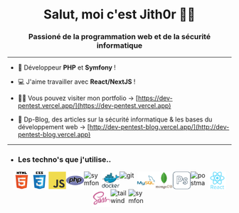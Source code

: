 <h1 align="center">Salut, moi c'est Jith0r 🙋‍♂️</h1>
<h3 align="center">Passioné de la programmation web et de la sécurité informatique</h3>
<hr/>

- 👾 Développeur **PHP** et **Symfony** !

- 💻 J'aime travailler avec **React/NextJS** !

- 👨‍💻 Vous pouvez visiter mon portfolio -> [https://dev-pentest.vercel.app/](https://dev-pentest.vercel.app)

- 📝 Dp-Blog, des articles sur la sécurité informatique & les bases du développement web -> [http://dev-pentest-blog.vercel.app/](http://dev-pentest-blog.vercel.app)

<hr/>

- <h3>Les techno's que j'utilise..</h3>
<div style="display: flex; justify-content: center; flex-wrap: wrap;">
  <img src="https://raw.githubusercontent.com/devicons/devicon/master/icons/html5/html5-original-wordmark.svg" alt="html5" width="40" height="40"/>
  <img src="https://raw.githubusercontent.com/devicons/devicon/master/icons/css3/css3-original-wordmark.svg" alt="css3" width="40" height="40"/>
  <img src="https://raw.githubusercontent.com/devicons/devicon/master/icons/javascript/javascript-original.svg" alt="javascript" width="40" height="40"/>
  <img src="https://raw.githubusercontent.com/devicons/devicon/master/icons/php/php-original.svg" alt="php" width="40" height="40"/>
  <img src="https://symfony.com/logos/symfony_white_03.svg" alt="symfony" width="40" height="40"/>
  <img src="https://raw.githubusercontent.com/devicons/devicon/master/icons/docker/docker-original-wordmark.svg" alt="docker" width="40" height="40"/>
  <img src="https://www.vectorlogo.zone/logos/git-scm/git-scm-icon.svg" alt="git" width="40" height="40"/>
  <img src="https://raw.githubusercontent.com/devicons/devicon/master/icons/mysql/mysql-original-wordmark.svg" alt="mysql" width="40" height="40"/>
  <img src="https://raw.githubusercontent.com/devicons/devicon/master/icons/mongodb/mongodb-original-wordmark.svg" alt="mongodb" width="40" height="40"/>
  <img src="https://raw.githubusercontent.com/devicons/devicon/master/icons/photoshop/photoshop-line.svg" alt="photoshop" width="40" height="40"/>
  <img src="https://www.vectorlogo.zone/logos/getpostman/getpostman-icon.svg" alt="postman" width="40" height="40"/>
  <img src="https://raw.githubusercontent.com/devicons/devicon/master/icons/react/react-original-wordmark.svg" alt="react" width="40" height="40"/>
  <img src="https://raw.githubusercontent.com/devicons/devicon/master/icons/sass/sass-original.svg" alt="sass" width="40" height="40"/>
  <img src="https://www.vectorlogo.zone/logos/tailwindcss/tailwindcss-icon.svg" alt="tailwind" width="40" height="40"/>
  <img src="https://getbootstrap.com/docs/5.3/assets/brand/bootstrap-logo-shadow.png" alt="symfony" width="40" height="40"/>
</div>
